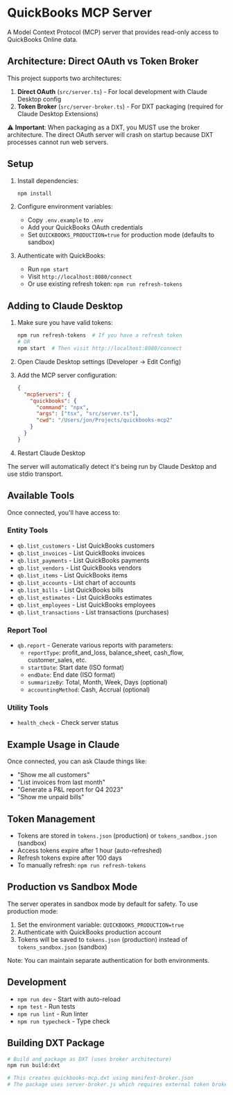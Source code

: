 # QuickBooks MCP Server

A Model Context Protocol (MCP) server that provides read-only access to QuickBooks Online data.

## Architecture: Direct OAuth vs Token Broker

This project supports two architectures:

1. **Direct OAuth** (`src/server.ts`) - For local development with Claude Desktop config
2. **Token Broker** (`src/server-broker.ts`) - For DXT packaging (required for Claude Desktop Extensions)

⚠️ **Important**: When packaging as a DXT, you MUST use the broker architecture. The direct OAuth server will crash on startup because DXT processes cannot run web servers.

## Setup

1. Install dependencies:
   ```bash
   npm install
   ```

2. Configure environment variables:
   - Copy `.env.example` to `.env`
   - Add your QuickBooks OAuth credentials
   - Set `QUICKBOOKS_PRODUCTION=true` for production mode (defaults to sandbox)

3. Authenticate with QuickBooks:
   - Run `npm start`
   - Visit `http://localhost:8080/connect`
   - Or use existing refresh token: `npm run refresh-tokens`

## Adding to Claude Desktop

1. Make sure you have valid tokens:
   ```bash
   npm run refresh-tokens  # If you have a refresh token
   # OR
   npm start  # Then visit http://localhost:8080/connect
   ```

2. Open Claude Desktop settings (Developer → Edit Config)

3. Add the MCP server configuration:

   ```json
   {
     "mcpServers": {
       "quickbooks": {
         "command": "npx",
         "args": ["tsx", "src/server.ts"],
         "cwd": "/Users/jon/Projects/quickbooks-mcp2"
       }
     }
   }
   ```

4. Restart Claude Desktop

The server will automatically detect it's being run by Claude Desktop and use stdio transport.

## Available Tools

Once connected, you'll have access to:

### Entity Tools
- `qb.list_customers` - List QuickBooks customers
- `qb.list_invoices` - List QuickBooks invoices
- `qb.list_payments` - List QuickBooks payments
- `qb.list_vendors` - List QuickBooks vendors
- `qb.list_items` - List QuickBooks items
- `qb.list_accounts` - List chart of accounts
- `qb.list_bills` - List QuickBooks bills
- `qb.list_estimates` - List QuickBooks estimates
- `qb.list_employees` - List QuickBooks employees
- `qb.list_transactions` - List transactions (purchases)

### Report Tool
- `qb.report` - Generate various reports with parameters:
  - `reportType`: profit_and_loss, balance_sheet, cash_flow, customer_sales, etc.
  - `startDate`: Start date (ISO format)
  - `endDate`: End date (ISO format)
  - `summarizeBy`: Total, Month, Week, Days (optional)
  - `accountingMethod`: Cash, Accrual (optional)

### Utility Tools
- `health_check` - Check server status

## Example Usage in Claude

Once connected, you can ask Claude things like:
- "Show me all customers"
- "List invoices from last month"
- "Generate a P&L report for Q4 2023"
- "Show me unpaid bills"

## Token Management

- Tokens are stored in `tokens.json` (production) or `tokens_sandbox.json` (sandbox)
- Access tokens expire after 1 hour (auto-refreshed)
- Refresh tokens expire after 100 days
- To manually refresh: `npm run refresh-tokens`

## Production vs Sandbox Mode

The server operates in sandbox mode by default for safety. To use production mode:

1. Set the environment variable: `QUICKBOOKS_PRODUCTION=true`
2. Authenticate with QuickBooks production account
3. Tokens will be saved to `tokens.json` (production) instead of `tokens_sandbox.json` (sandbox)

Note: You can maintain separate authentication for both environments.

## Development

- `npm run dev` - Start with auto-reload
- `npm test` - Run tests
- `npm run lint` - Run linter
- `npm run typecheck` - Type check

## Building DXT Package

```bash
# Build and package as DXT (uses broker architecture)
npm run build:dxt

# This creates quickbooks-mcp.dxt using manifest-broker.json
# The package uses server-broker.js which requires external token broker
```